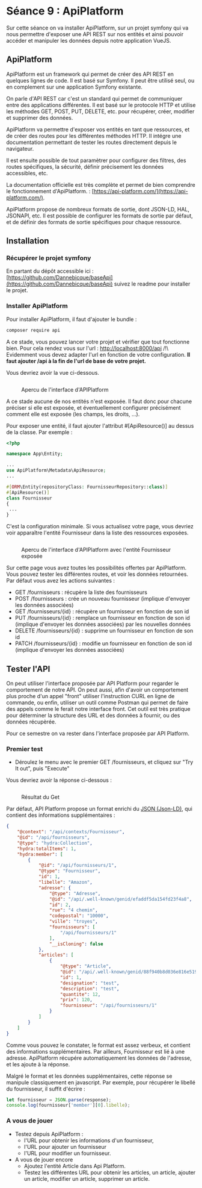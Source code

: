 # Séance 9 : ApiPlatform

Sur cette séance on va installer ApiPlatform, sur un projet symfony qui va nous permettre d'exposer une API REST sur nos entités et ainsi pouvoir accéder et manipuler les données depuis notre application VueJS.

## ApiPlatform

ApiPlatform est un framework qui permet de créer des API REST en quelques lignes de code. Il est basé sur Symfony. Il peut être utilisé seul, ou en complement sur une application Symfony existante.

On parle d'API REST car c'est un standard qui permet de communiquer entre des applications différentes. Il est basé sur le protocole HTTP et utilise les méthodes GET, POST, PUT, DELETE, etc. pour récupérer, créer, modifier et supprimer des données.

ApiPlatform va permettre d'exposer vos entités en tant que ressources, et de créer des routes pour les différentes méthodes HTTP. Il intégre une documentation permettant de tester les routes directement depuis le navigateur.

Il est ensuite possible de tout paramètrer pour configurer des filtres, des routes spécifiques, la sécurité, définir précisement les données accessibles, etc.

La documentation officielle est très complète et permet de bien comprendre le fonctionnement d'ApiPlatform. : [https://api-platform.com/](https://api-platform.com/).

ApiPlatform propose de nombreux formats de sortie, dont JSON-LD, HAL, JSONAPI, etc. Il est possible de configurer les formats de sortie par défaut, et de définir des formats de sortie spécifiques pour chaque ressource.

## Installation

### Récupérer le projet symfony

En partant du dépôt accessible ici : [https://github.com/Dannebicque/baseApi](https://github.com/Dannebicque/baseApi) suivez le readme pour installer le projet.

### Installer ApiPlatform

Pour installer ApiPlatform, il faut d'ajouter le bundle :

```bash
composer require api
```

A ce stade, vous pouvez lancer votre projet et vérifier que tout fonctionne bien. Pour cela rendez vous sur l'url : [http://localhost:8000/api](http://localhost:8000/api) /!\ Evidemment vous devez adapter l'url en fonction de votre configuration. **Il faut ajouter /api à la fin de l'url de base de votre projet.**

Vous devriez avoir la vue ci-dessous.

<figure><img src="../.gitbook/assets/api1.png" alt=""><figcaption><p>Apercu de l'interface d'APIPlatform</p></figcaption></figure>

A ce stade aucune de nos entités n'est exposée. Il faut donc pour chacune préciser si elle est exposée, et éventuellement configurer précisément comment elle est exposée (les champs, les droits, ...).

Pour exposer une entité, il faut ajouter l'attribut #\[ApiResource()] au dessus de la classe. Par exemple :

```php
<?php

namespace App\Entity;

...
use ApiPlatform\Metadata\ApiResource;
...

#[ORM\Entity(repositoryClass: FournisseurRepository::class)]
#[ApiResource()]
class Fournisseur
{
 ...
}
```

C'est la configuration minimale. Si vous actualisez votre page, vous devriez voir apparaître l'entité Fournisseur dans la liste des ressources exposées.

<figure><img src="../.gitbook/assets/api2.png" alt=""><figcaption><p>Apercu de l'interface d'APIPlatform avec l'entité Fournisseur exposée</p></figcaption></figure>

Sur cette page vous avez toutes les possibilités offertes par ApiPlatform. Vous pouvez tester les différentes routes, et voir les données retournées. Par défaut vous avez les actions suivantes :

* GET /fournisseurs : récupère la liste des fournisseurs
* POST /fournisseurs : crée un nouveau fournisseur (implique d'envoyer les données associées)
* GET /fournisseurs/{id} : récupère un fournisseur en fonction de son id
* PUT /fournisseurs/{id} : remplace un fournisseur en fonction de son id (implique d'envoyer les données associées) par les nouvelles données
* DELETE /fournisseurs/{id} : supprime un fournisseur en fonction de son id
* PATCH /fournisseurs/{id} : modifie un fournisseur en fonction de son id (implique d'envoyer les données associées)

## Tester l'API

On peut utiliser l'interface proposée par API Platform pour regarder le comportement de notre API. On peut aussi, afin d'avoir un comportement plus proche d'un appel "front" utiliser l'instruction CURL en ligne de commande, ou enfin, utiliser un outil comme Postman qui permet de faire des appels comme le ferait notre interface front. Cet outil est très pratique pour déterminer la structure des URL et des données à fournir, ou des données récupèrée.

Pour ce semestre on va rester dans l'interface proposée par API Platform.

### Premier test

* Déroulez le menu avec le premier GET /fournisseurs, et cliquez sur "Try It out", puis "Execute"

Vous devriez avoir la réponse ci-dessous :

<figure><img src="../.gitbook/assets/api3.png" alt=""><figcaption><p>Résultat du Get</p></figcaption></figure>

Par défaut, API Platform propose un format enrichi du [JSON (Json-LD)](https://fr.wikipedia.org/wiki/JSON-LD), qui contient des informations supplémentaires :

```json
{
    "@context": "/api/contexts/Fournisseur",
    "@id": "/api/fournisseurs",
    "@type": "hydra:Collection",
    "hydra:totalItems": 1,
    "hydra:member": [
        {
            "@id": "/api/fournisseurs/1",
            "@type": "Fournisseur",
            "id": 1,
            "libelle": "Amazon",
            "adresse": {
                "@type": "Adresse",
                "@id": "/api/.well-known/genid/efaddf5da154fd23f4a8",
                "id": 2,
                "rue": "4 chemin",
                "codepostal": "10000",
                "ville": "troyes",
                "fournisseurs": [
                    "/api/fournisseurs/1"
                ],
                "__isCloning": false
            },
            "articles": [
                {
                    "@type": "Article",
                    "@id": "/api/.well-known/genid/88f940b8d036e816e519",
                    "id": 1,
                    "designation": "test",
                    "description": "test",
                    "quantite": 12,
                    "prix": 120,
                    "fournisseur": "/api/fournisseurs/1"
                }
            ]
        }
    ]
}
```

Comme vous pouvez le constater, le format est assez verbeux, et contient des informations supplémentaires. Par ailleurs, Fournisseur est lié à une adresse. ApiPlatform récupére automatiquement les données de l'adresse, et les ajoute à la réponse.

Malgré le format et les données supplémentaires, cette réponse se manipule classiquement en javascript. Par exemple, pour récupérer le libellé du fournisseur, il suffit d'écrire :

```javascript
let fournisseur = JSON.parse(response);
console.log(fournisseur['member'][0].libelle);
```

### A vous de jouer

* Testez depuis ApiPlatform :
  * l'URL pour obtenir les informations d'un fournisseur,
  * l'URL pour ajouter un fournisseur
  * l'URL pour modifier un fournisseur.
* A vous de jouer encore
  * Ajoutez l'entité Article dans Api Platform.
  * Testez les différentes URL pour obtenir les articles, un article, ajouter un article, modifier un article, supprimer un article.

